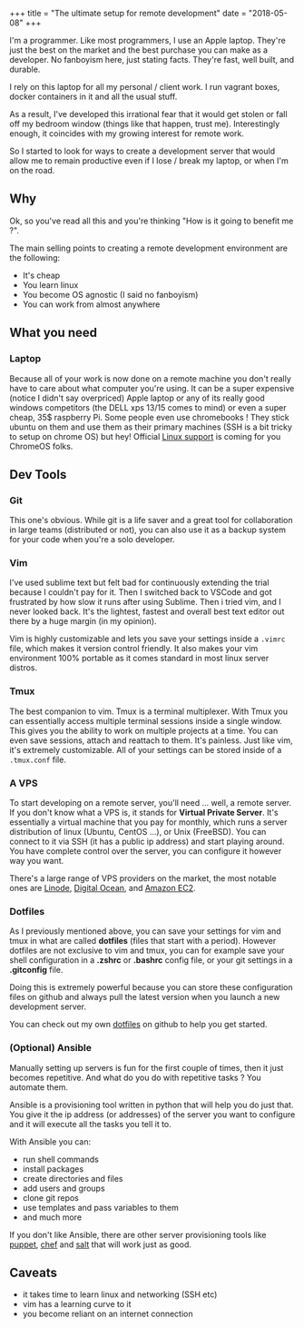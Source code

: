 +++
title = "The ultimate setup for remote development"
date = "2018-05-08"
+++

I'm a programmer. Like most programmers, I use an Apple laptop. They're just the
best on the market and the best purchase you can make as a developer. No
fanboyism here, just stating facts. They're fast, well built, and durable.

I rely on this laptop for all my personal / client work. I run vagrant boxes, docker containers in it and all the usual stuff.

As a result, I've developed this irrational fear that it would get stolen or
fall off my bedroom window (things like that happen, trust me). Interestingly
enough, it coincides with my growing interest for remote work.

So I started to look for ways to create a development server that would allow me
to remain productive even if I lose / break my laptop, or when I'm on the road.

## Why

Ok, so you've read all this and you're thinking "How is it going to benefit me ?".

The main selling points to creating a remote development environment are the
following:

* It's cheap
* You learn linux
* You become OS agnostic (I said no fanboyism)
* You can work from almost anywhere


## What you need

### Laptop

Because all of your work is now done on a remote machine you don't really have
to care about what computer you're using. It can be a super expensive (notice I
didn't say overpriced) Apple laptop or any of its really good windows competitors (the DELL xps 13/15 comes to mind) or even a super cheap, 35$ raspberry Pi. Some people even use chromebooks ! They stick ubuntu on them and use them as their primary machines (SSH is a bit tricky to setup on chrome OS) but hey! Official [Linux support](https://www.xda-developers.com/chromebooks-linux-app-support/) is coming for you ChromeOS folks.

## Dev Tools ##

### Git

This one's obvious. While git is a life saver and a great tool for collaboration in large teams (distributed or not), you can also use it as a backup system for your code when you're a solo developer.

### Vim

I've used sublime text but felt bad for continuously extending the trial because I
couldn't pay for it. Then I switched back to VSCode and got frustrated by how slow it
runs after using Sublime. Then i tried vim, and I never
looked back. It's the lightest, fastest and overall best text editor out there by a huge
margin (in my opinion).

Vim is highly customizable and lets you save your settings inside a
`.vimrc` file, which makes it version control friendly. It also makes your vim
environment 100% portable as it comes standard in most linux server distros.

### Tmux

The best companion to vim. Tmux is a terminal multiplexer. With Tmux you can
essentially access multiple terminal sessions inside a single window. This gives
you the ability to work on multiple projects at a time. You can even save
sessions, attach and reattach to them. It's painless.
Just like vim, it's extremely customizable. All of your settings can be stored
inside of a `.tmux.conf` file.

### A VPS

To start developing on a remote server, you'll need ... well, a remote
server. If you don't know what a VPS is, it stands for **Virtual Private Server**.
It's essentially a virtual machine that you pay for monthly, which runs a server
distribution of linux (Ubuntu, CentOS ...), or Unix (FreeBSD). You can connect to it via SSH (it has a public ip address) and start playing around. You have complete control over the server, you can configure it however way you want.

There's a large range of VPS providers on the market, the most notable
ones are [Linode](https://www.linode.com/), [Digital Ocean](https://www.digitalocean.com), and [Amazon EC2](https://aws.amazon.com/ec2/).

### Dotfiles

As I previously mentioned above, you can save your settings for vim and tmux in
what are called **dotfiles** (files that start with a period). However dotfiles
are not exclusive to vim and tmux, you can for example save your shell configuration in a **.zshrc** or **.bashrc** config file, or your git settings in a **.gitconfig** file.

Doing this is extremely powerful because you can store these configuration files
on github and always pull the latest version when you launch a new development server.

You can check out my own [dotfiles](https://github.com/aaqaishtyaq/dotfiles) on github to help you get started.

### (Optional) Ansible

Manually setting up servers is fun for the first couple of times, then it just
becomes repetitive. And what do you do with repetitive tasks ? You automate
them.

Ansible is a provisioning tool written in python that will help you do just that.
You give it the ip address (or addresses) of the server you want to configure and it will execute all the tasks you tell it to.

With Ansible you can:

* run shell commands
* install packages
* create directories and files
* add users and groups
* clone git repos
* use templates and pass variables to them
* and much more

If you don't like Ansible, there are other server provisioning tools like
[puppet](https://puppet.com/), [chef](https://www.chef.io/) and [salt](https://saltstack.com/) that will work just as good.

<!--If you're interested, you can have a look at the [ansible playbook I've made](https://github.com/aaqaishtyaq/night-city) to provision my development servers.-->

## Caveats

* it takes time to learn linux and networking (SSH etc)
* vim has a learning curve to it
* you become reliant on an internet connection
